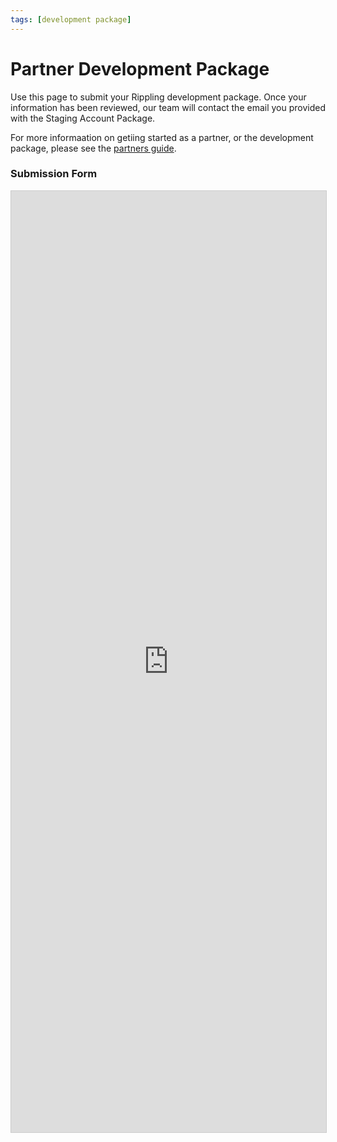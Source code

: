 ```yaml
---
tags: [development package]
---
```


# Partner Development Package

Use this page to submit your Rippling development package. Once your information has been reviewed, our team will contact the email you provided with the Staging Account Package.

For more informaation on getiing started as a partner, or the development package, please see the [partners guide](https://developer.rippling.com/docs/rippling-api/docs/Getting-Started/c-Partners.md).

### Submission Form

<script src="https://static.airtable.com/js/embed/embed_snippet_v1.js"></script><iframe class="airtable-embed airtable-dynamic-height" src="https://airtable.com/embed/shrozr1emeYDpCxhM?backgroundColor=purpleLight" frameborder="0" onmousewheel="" width="100%" height="1506" style="background: transparent; border: 1px solid #ccc;"></iframe>
